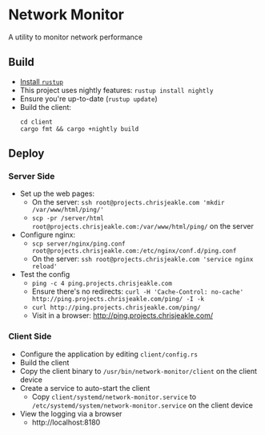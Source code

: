 # Network Monitor
A utility to monitor network performance

## Build
* [Install `rustup`](https://www.rust-lang.org/tools/install)
* This project uses nightly features: `rustup install nightly`
* Ensure you're up-to-date (`rustup update`)
* Build the client:
  ```
  cd client
  cargo fmt && cargo +nightly build
  ```

## Deploy

### Server Side
* Set up the web pages:
  * On the server: `ssh root@projects.chrisjeakle.com 'mkdir /var/www/html/ping/'`
  * `scp -pr /server/html root@projects.chrisjeakle.com:/var/www/html/ping/` on the server
* Configure nginx:
  * `scp server/nginx/ping.conf root@projects.chrisjeakle.com:/etc/nginx/conf.d/ping.conf`
  * On the server: `ssh root@projects.chrisjeakle.com 'service nginx reload'`
* Test the config
  * `ping -c 4 ping.projects.chrisjeakle.com`
  * Ensure there's no redirects: `curl -H 'Cache-Control: no-cache' http://ping.projects.chrisjeakle.com/ping/ -I -k`
  * `curl http://ping.projects.chrisjeakle.com/ping/`
  * Visit in a browser: http://ping.projects.chrisjeakle.com/

### Client Side
* Configure the application by editing `client/config.rs`
* Build the client
* Copy the client binary to `/usr/bin/network-monitor/client` on the client device
* Create a service to auto-start the client
  * Copy `client/systemd/network-monitor.service` to `/etc/systemd/system/network-monitor.service` on the client device
* View the logging via a browser
  * http://localhost:8180
